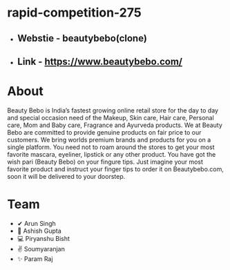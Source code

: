 # rapid-competition-275 
- ## Webstie - beautybebo(clone)
- ## Link - https://www.beautybebo.com/

# About 
Beauty Bebo is India’s fastest growing online retail store for the day to day and special occasion need of the Makeup, Skin care, Hair care, Personal care, Mom and Baby care, Fragrance and Ayurveda products. We at Beauty Bebo are committed to provide genuine products on fair price to our customers. We bring worlds premium brands and products for you on a single platform. You need not to roam around the stores to get your most favorite mascara, eyeliner, lipstick or any other product. You have got the wish pari (Beauty Bebo) on your fingure tips. Just imagine your most favorite product and instruct your finger tips to order it on Beautybebo.com, soon it will be delivered to your doorstep.
# Team
-  ✔ Arun Singh
- 🤝 Ashish Gupta 
- 💻 Piryanshu Bisht
- ✌ Soumyaranjan
- ✨ Param Raj
